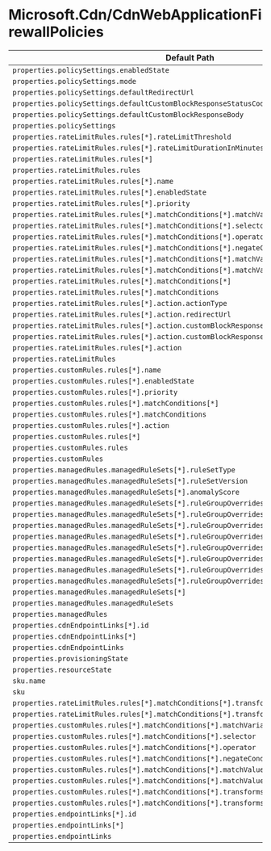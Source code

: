 # Microsoft.Cdn/CdnWebApplicationFirewallPolicies

| Default Path | Alias |
|---|---|
| `properties.policySettings.enabledState` | `Microsoft.Cdn/CdnWebApplicationFirewallPolicies/policySettings.enabledState` |
| `properties.policySettings.mode` | `Microsoft.Cdn/CdnWebApplicationFirewallPolicies/policySettings.mode` |
| `properties.policySettings.defaultRedirectUrl` | `Microsoft.Cdn/CdnWebApplicationFirewallPolicies/policySettings.defaultRedirectUrl` |
| `properties.policySettings.defaultCustomBlockResponseStatusCode` | `Microsoft.Cdn/CdnWebApplicationFirewallPolicies/policySettings.defaultCustomBlockResponseStatusCode` |
| `properties.policySettings.defaultCustomBlockResponseBody` | `Microsoft.Cdn/CdnWebApplicationFirewallPolicies/policySettings.defaultCustomBlockResponseBody` |
| `properties.policySettings` | `Microsoft.Cdn/CdnWebApplicationFirewallPolicies/policySettings` |
| `properties.rateLimitRules.rules[*].rateLimitThreshold` | `Microsoft.Cdn/CdnWebApplicationFirewallPolicies/rateLimitRules.rules[*].rateLimitThreshold` |
| `properties.rateLimitRules.rules[*].rateLimitDurationInMinutes` | `Microsoft.Cdn/CdnWebApplicationFirewallPolicies/rateLimitRules.rules[*].rateLimitDurationInMinutes` |
| `properties.rateLimitRules.rules[*]` | `Microsoft.Cdn/CdnWebApplicationFirewallPolicies/rateLimitRules.rules[*]` |
| `properties.rateLimitRules.rules` | `Microsoft.Cdn/CdnWebApplicationFirewallPolicies/rateLimitRules.rules` |
| `properties.rateLimitRules.rules[*].name` | `Microsoft.Cdn/CdnWebApplicationFirewallPolicies/rateLimitRules.rules[*].name` |
| `properties.rateLimitRules.rules[*].enabledState` | `Microsoft.Cdn/CdnWebApplicationFirewallPolicies/rateLimitRules.rules[*].enabledState` |
| `properties.rateLimitRules.rules[*].priority` | `Microsoft.Cdn/CdnWebApplicationFirewallPolicies/rateLimitRules.rules[*].priority` |
| `properties.rateLimitRules.rules[*].matchConditions[*].matchVariable` | `Microsoft.Cdn/CdnWebApplicationFirewallPolicies/rateLimitRules.rules[*].matchConditions[*].matchVariable` |
| `properties.rateLimitRules.rules[*].matchConditions[*].selector` | `Microsoft.Cdn/CdnWebApplicationFirewallPolicies/rateLimitRules.rules[*].matchConditions[*].selector` |
| `properties.rateLimitRules.rules[*].matchConditions[*].operator` | `Microsoft.Cdn/CdnWebApplicationFirewallPolicies/rateLimitRules.rules[*].matchConditions[*].operator` |
| `properties.rateLimitRules.rules[*].matchConditions[*].negateCondition` | `Microsoft.Cdn/CdnWebApplicationFirewallPolicies/rateLimitRules.rules[*].matchConditions[*].negateCondition` |
| `properties.rateLimitRules.rules[*].matchConditions[*].matchValue[*]` | `Microsoft.Cdn/CdnWebApplicationFirewallPolicies/rateLimitRules.rules[*].matchConditions[*].matchValue[*]` |
| `properties.rateLimitRules.rules[*].matchConditions[*].matchValue` | `Microsoft.Cdn/CdnWebApplicationFirewallPolicies/rateLimitRules.rules[*].matchConditions[*].matchValue` |
| `properties.rateLimitRules.rules[*].matchConditions[*]` | `Microsoft.Cdn/CdnWebApplicationFirewallPolicies/rateLimitRules.rules[*].matchConditions[*]` |
| `properties.rateLimitRules.rules[*].matchConditions` | `Microsoft.Cdn/CdnWebApplicationFirewallPolicies/rateLimitRules.rules[*].matchConditions` |
| `properties.rateLimitRules.rules[*].action.actionType` | `Microsoft.Cdn/CdnWebApplicationFirewallPolicies/rateLimitRules.rules[*].action.actionType` |
| `properties.rateLimitRules.rules[*].action.redirectUrl` | `Microsoft.Cdn/CdnWebApplicationFirewallPolicies/rateLimitRules.rules[*].action.redirectUrl` |
| `properties.rateLimitRules.rules[*].action.customBlockResponseStatusCode` | `Microsoft.Cdn/CdnWebApplicationFirewallPolicies/rateLimitRules.rules[*].action.customBlockResponseStatusCode` |
| `properties.rateLimitRules.rules[*].action.customBlockResponseBody` | `Microsoft.Cdn/CdnWebApplicationFirewallPolicies/rateLimitRules.rules[*].action.customBlockResponseBody` |
| `properties.rateLimitRules.rules[*].action` | `Microsoft.Cdn/CdnWebApplicationFirewallPolicies/rateLimitRules.rules[*].action` |
| `properties.rateLimitRules` | `Microsoft.Cdn/CdnWebApplicationFirewallPolicies/rateLimitRules` |
| `properties.customRules.rules[*].name` | `Microsoft.Cdn/CdnWebApplicationFirewallPolicies/customRules.rules[*].name` |
| `properties.customRules.rules[*].enabledState` | `Microsoft.Cdn/CdnWebApplicationFirewallPolicies/customRules.rules[*].enabledState` |
| `properties.customRules.rules[*].priority` | `Microsoft.Cdn/CdnWebApplicationFirewallPolicies/customRules.rules[*].priority` |
| `properties.customRules.rules[*].matchConditions[*]` | `Microsoft.Cdn/CdnWebApplicationFirewallPolicies/customRules.rules[*].matchConditions[*]` |
| `properties.customRules.rules[*].matchConditions` | `Microsoft.Cdn/CdnWebApplicationFirewallPolicies/customRules.rules[*].matchConditions` |
| `properties.customRules.rules[*].action` | `Microsoft.Cdn/CdnWebApplicationFirewallPolicies/customRules.rules[*].action` |
| `properties.customRules.rules[*]` | `Microsoft.Cdn/CdnWebApplicationFirewallPolicies/customRules.rules[*]` |
| `properties.customRules.rules` | `Microsoft.Cdn/CdnWebApplicationFirewallPolicies/customRules.rules` |
| `properties.customRules` | `Microsoft.Cdn/CdnWebApplicationFirewallPolicies/customRules` |
| `properties.managedRules.managedRuleSets[*].ruleSetType` | `Microsoft.Cdn/CdnWebApplicationFirewallPolicies/managedRules.managedRuleSets[*].ruleSetType` |
| `properties.managedRules.managedRuleSets[*].ruleSetVersion` | `Microsoft.Cdn/CdnWebApplicationFirewallPolicies/managedRules.managedRuleSets[*].ruleSetVersion` |
| `properties.managedRules.managedRuleSets[*].anomalyScore` | `Microsoft.Cdn/CdnWebApplicationFirewallPolicies/managedRules.managedRuleSets[*].anomalyScore` |
| `properties.managedRules.managedRuleSets[*].ruleGroupOverrides[*].ruleGroupName` | `Microsoft.Cdn/CdnWebApplicationFirewallPolicies/managedRules.managedRuleSets[*].ruleGroupOverrides[*].ruleGroupName` |
| `properties.managedRules.managedRuleSets[*].ruleGroupOverrides[*].rules[*].ruleId` | `Microsoft.Cdn/CdnWebApplicationFirewallPolicies/managedRules.managedRuleSets[*].ruleGroupOverrides[*].rules[*].ruleId` |
| `properties.managedRules.managedRuleSets[*].ruleGroupOverrides[*].rules[*].enabledState` | `Microsoft.Cdn/CdnWebApplicationFirewallPolicies/managedRules.managedRuleSets[*].ruleGroupOverrides[*].rules[*].enabledState` |
| `properties.managedRules.managedRuleSets[*].ruleGroupOverrides[*].rules[*].action` | `Microsoft.Cdn/CdnWebApplicationFirewallPolicies/managedRules.managedRuleSets[*].ruleGroupOverrides[*].rules[*].action` |
| `properties.managedRules.managedRuleSets[*].ruleGroupOverrides[*].rules[*]` | `Microsoft.Cdn/CdnWebApplicationFirewallPolicies/managedRules.managedRuleSets[*].ruleGroupOverrides[*].rules[*]` |
| `properties.managedRules.managedRuleSets[*].ruleGroupOverrides[*].rules` | `Microsoft.Cdn/CdnWebApplicationFirewallPolicies/managedRules.managedRuleSets[*].ruleGroupOverrides[*].rules` |
| `properties.managedRules.managedRuleSets[*].ruleGroupOverrides[*]` | `Microsoft.Cdn/CdnWebApplicationFirewallPolicies/managedRules.managedRuleSets[*].ruleGroupOverrides[*]` |
| `properties.managedRules.managedRuleSets[*].ruleGroupOverrides` | `Microsoft.Cdn/CdnWebApplicationFirewallPolicies/managedRules.managedRuleSets[*].ruleGroupOverrides` |
| `properties.managedRules.managedRuleSets[*]` | `Microsoft.Cdn/CdnWebApplicationFirewallPolicies/managedRules.managedRuleSets[*]` |
| `properties.managedRules.managedRuleSets` | `Microsoft.Cdn/CdnWebApplicationFirewallPolicies/managedRules.managedRuleSets` |
| `properties.managedRules` | `Microsoft.Cdn/CdnWebApplicationFirewallPolicies/managedRules` |
| `properties.cdnEndpointLinks[*].id` | `Microsoft.Cdn/CdnWebApplicationFirewallPolicies/cdnEndpointLinks[*].id` |
| `properties.cdnEndpointLinks[*]` | `Microsoft.Cdn/CdnWebApplicationFirewallPolicies/cdnEndpointLinks[*]` |
| `properties.cdnEndpointLinks` | `Microsoft.Cdn/CdnWebApplicationFirewallPolicies/cdnEndpointLinks` |
| `properties.provisioningState` | `Microsoft.Cdn/CdnWebApplicationFirewallPolicies/provisioningState` |
| `properties.resourceState` | `Microsoft.Cdn/CdnWebApplicationFirewallPolicies/resourceState` |
| `sku.name` | `Microsoft.Cdn/CdnWebApplicationFirewallPolicies/sku.name` |
| `sku` | `Microsoft.Cdn/CdnWebApplicationFirewallPolicies/sku` |
| `properties.rateLimitRules.rules[*].matchConditions[*].transforms[*]` | `Microsoft.Cdn/CdnWebApplicationFirewallPolicies/rateLimitRules.rules[*].matchConditions[*].transforms[*]` |
| `properties.rateLimitRules.rules[*].matchConditions[*].transforms` | `Microsoft.Cdn/CdnWebApplicationFirewallPolicies/rateLimitRules.rules[*].matchConditions[*].transforms` |
| `properties.customRules.rules[*].matchConditions[*].matchVariable` | `Microsoft.Cdn/CdnWebApplicationFirewallPolicies/customRules.rules[*].matchConditions[*].matchVariable` |
| `properties.customRules.rules[*].matchConditions[*].selector` | `Microsoft.Cdn/CdnWebApplicationFirewallPolicies/customRules.rules[*].matchConditions[*].selector` |
| `properties.customRules.rules[*].matchConditions[*].operator` | `Microsoft.Cdn/CdnWebApplicationFirewallPolicies/customRules.rules[*].matchConditions[*].operator` |
| `properties.customRules.rules[*].matchConditions[*].negateCondition` | `Microsoft.Cdn/CdnWebApplicationFirewallPolicies/customRules.rules[*].matchConditions[*].negateCondition` |
| `properties.customRules.rules[*].matchConditions[*].matchValue[*]` | `Microsoft.Cdn/CdnWebApplicationFirewallPolicies/customRules.rules[*].matchConditions[*].matchValue[*]` |
| `properties.customRules.rules[*].matchConditions[*].matchValue` | `Microsoft.Cdn/CdnWebApplicationFirewallPolicies/customRules.rules[*].matchConditions[*].matchValue` |
| `properties.customRules.rules[*].matchConditions[*].transforms[*]` | `Microsoft.Cdn/CdnWebApplicationFirewallPolicies/customRules.rules[*].matchConditions[*].transforms[*]` |
| `properties.customRules.rules[*].matchConditions[*].transforms` | `Microsoft.Cdn/CdnWebApplicationFirewallPolicies/customRules.rules[*].matchConditions[*].transforms` |
| `properties.endpointLinks[*].id` | `Microsoft.Cdn/CdnWebApplicationFirewallPolicies/endpointLinks[*].id` |
| `properties.endpointLinks[*]` | `Microsoft.Cdn/CdnWebApplicationFirewallPolicies/endpointLinks[*]` |
| `properties.endpointLinks` | `Microsoft.Cdn/CdnWebApplicationFirewallPolicies/endpointLinks` |

